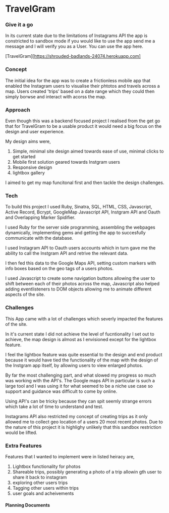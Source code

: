 # TravelGram

### Give it a go

In its current state due to the limitations of Instagrams API the app is constricted to sandbox mode if you would like to use the app send me a message and I will verify you as a User. You can use the app here.

[TravelGram][https://shrouded-badlands-24074.herokuapp.com]

### Concept

The initial idea for the app was to create a frictionless mobile app that enabled the Instagram users to visualise their phtotos and travels across a map. Users created 'trips' based on a date range which they could then simply borwse and interact with acorss the map.

### Approach

Even though this was a backend focused project I realised from the get go that for TravelGram to be a usable product it would need a big focus on the design and user experience. 

My design aims were, 
1. Simple, minimal site design aimed towards ease of use, minimal clicks to get started
2. Mobile first solution geared towards Instgram users
3. Responsive design
4. lightbox gallery

I aimed to get my map funcitonal first and then tackle the design challenges.

### Tech

To build this project I used Ruby, Sinatra, SQL, HTML, CSS, Javascript, Active Record, Bcrypt, GoogleMap Javascript API, Instgram API and Oauth and Overlapping Marker Spidifier.

I used Ruby for the server side programming, assembling the webpages dynamically, implementing gems and getting the app to succesfully communicate with the database.

I used Instagram API to Oauth users accounts which in turn gave me the ability to call the Instgram API and retrive the relevant data.

I then fed this data to the Google Maps API, setting custom markers with info boxes based on the geo tags of a users photos.

I used Javascript to create some navigation buttons allowing the user to shift between each of their photos across the map, Javascript also helped adding eventlisteners to DOM objects allowing me to animate different aspects of the site.

### Challenges

This App came with a lot of challenges which severly impacted the features of the site.

In it's current state I did not achieve the level of fucntionality I set out to achieve, the map design is almost as I envisioned except for the lightbox feature. 

I feel the lightbox feature was quite essential to the design and end product because it would have tied the functionality of the map with the design of the Instgram app itself, by allowing users to view enlarged photos.

By far the most challenging part, and what slowed my progress so much was working with the API's. The Google maps API in particular is such a large tool and I was using it for what seemed to be a niche use case so support and guidance was difficult to come by online.

Using API's can be tricky because they can spit seemly strange errors which take a lot of time to understand and test.

Instagrams API also restricted my concept of creating trips as it only allowed me to collect geo location of a users 20 most recent photos. Due to the nature of this project it is highlighy unlikely that this sandbox restriction would be lifted.

### Extra Features

Features that I wanted to implement were in listed heiracy are,

1. Lightbox functionality for photos
2. Shareable trips, possibly generating a photo of a trip allowin gth user to share it back to instagram
3. exploring other users trips
4. Tagging other users within trips
5. user goals and acheivements

#### Planning Documents
